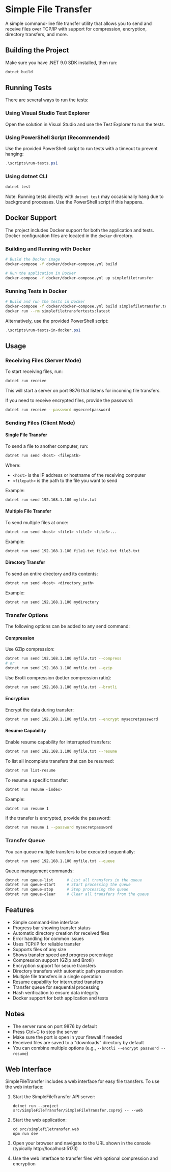 # Simple File Transfer

A simple command-line file transfer utility that allows you to send and receive files over TCP/IP with support for compression, encryption, directory transfers, and more.

## Building the Project

Make sure you have .NET 9.0 SDK installed, then run:

```bash
dotnet build
```

## Running Tests

There are several ways to run the tests:

### Using Visual Studio Test Explorer

Open the solution in Visual Studio and use the Test Explorer to run the tests.

### Using PowerShell Script (Recommended)

Use the provided PowerShell script to run tests with a timeout to prevent hanging:

```powershell
.\scripts\run-tests.ps1
```

### Using dotnet CLI

```bash
dotnet test
```

Note: Running tests directly with `dotnet test` may occasionally hang due to background processes. Use the PowerShell script if this happens.

## Docker Support

The project includes Docker support for both the application and tests. Docker configuration files are located in the `docker` directory.

### Building and Running with Docker

```bash
# Build the Docker image
docker-compose -f docker/docker-compose.yml build

# Run the application in Docker
docker-compose -f docker/docker-compose.yml up simplefiletransfer
```

### Running Tests in Docker

```bash
# Build and run the tests in Docker
docker-compose -f docker/docker-compose.yml build simplefiletransfer.tests
docker run --rm simplefiletransfertests:latest
```

Alternatively, use the provided PowerShell script:

```powershell
.\scripts\run-tests-in-docker.ps1
```

## Usage

### Receiving Files (Server Mode)

To start receiving files, run:

```bash
dotnet run receive
```

This will start a server on port 9876 that listens for incoming file transfers.

If you need to receive encrypted files, provide the password:

```bash
dotnet run receive --password mysecretpassword
```

### Sending Files (Client Mode)

#### Single File Transfer

To send a file to another computer, run:

```bash
dotnet run send <host> <filepath>
```

Where:
- `<host>` is the IP address or hostname of the receiving computer
- `<filepath>` is the path to the file you want to send

Example:
```bash
dotnet run send 192.168.1.100 myfile.txt
```

#### Multiple File Transfer

To send multiple files at once:

```bash
dotnet run send <host> <file1> <file2> <file3>...
```

Example:
```bash
dotnet run send 192.168.1.100 file1.txt file2.txt file3.txt
```

#### Directory Transfer

To send an entire directory and its contents:

```bash
dotnet run send <host> <directory_path>
```

Example:
```bash
dotnet run send 192.168.1.100 mydirectory
```

### Transfer Options

The following options can be added to any send command:

#### Compression

Use GZip compression:
```bash
dotnet run send 192.168.1.100 myfile.txt --compress
# or
dotnet run send 192.168.1.100 myfile.txt --gzip
```

Use Brotli compression (better compression ratio):
```bash
dotnet run send 192.168.1.100 myfile.txt --brotli
```

#### Encryption

Encrypt the data during transfer:
```bash
dotnet run send 192.168.1.100 myfile.txt --encrypt mysecretpassword
```

#### Resume Capability

Enable resume capability for interrupted transfers:
```bash
dotnet run send 192.168.1.100 myfile.txt --resume
```

To list all incomplete transfers that can be resumed:
```bash
dotnet run list-resume
```

To resume a specific transfer:
```bash
dotnet run resume <index>
```

Example:
```bash
dotnet run resume 1
```

If the transfer is encrypted, provide the password:
```bash
dotnet run resume 1 --password mysecretpassword
```

### Transfer Queue

You can queue multiple transfers to be executed sequentially:

```bash
dotnet run send 192.168.1.100 myfile.txt --queue
```

Queue management commands:

```bash
dotnet run queue-list      # List all transfers in the queue
dotnet run queue-start     # Start processing the queue
dotnet run queue-stop      # Stop processing the queue
dotnet run queue-clear     # Clear all transfers from the queue
```

## Features

- Simple command-line interface
- Progress bar showing transfer status
- Automatic directory creation for received files
- Error handling for common issues
- Uses TCP/IP for reliable transfer
- Supports files of any size
- Shows transfer speed and progress percentage
- Compression support (GZip and Brotli)
- Encryption support for secure transfers
- Directory transfers with automatic path preservation
- Multiple file transfers in a single operation
- Resume capability for interrupted transfers
- Transfer queue for sequential processing
- Hash verification to ensure data integrity
- Docker support for both application and tests

## Notes

- The server runs on port 9876 by default
- Press Ctrl+C to stop the server
- Make sure the port is open in your firewall if needed
- Received files are saved to a "downloads" directory by default
- You can combine multiple options (e.g., `--brotli --encrypt password --resume`)

## Web Interface

SimpleFileTransfer includes a web interface for easy file transfers. To use the web interface:

1. Start the SimpleFileTransfer API server:
   ```
   dotnet run --project src/SimpleFileTransfer/SimpleFileTransfer.csproj -- --web
   ```

2. Start the web application:
   ```
   cd src/simplefiletransfer.web
   npm run dev
   ```

3. Open your browser and navigate to the URL shown in the console (typically http://localhost:5173)

4. Use the web interface to transfer files with optional compression and encryption 